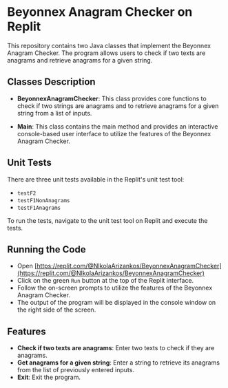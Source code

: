 # Beyonnex Anagram Checker on Replit

This repository contains two Java classes that implement the Beyonnex Anagram Checker. The program allows users to check if two texts are anagrams and retrieve anagrams for a given string.

## Classes Description

- **BeyonnexAnagramChecker**: This class provides core functions to check if two strings are anagrams and to retrieve anagrams for a given string from a list of inputs.

- **Main**: This class contains the main method and provides an interactive console-based user interface to utilize the features of the Beyonnex Anagram Checker.

## Unit Tests

There are three unit tests available in the Replit's unit test tool:
- `testF2`
- `testF1NonAnagrams`
- `testF1Anagrams`

To run the tests, navigate to the unit test tool on Replit and execute the tests.

## Running the Code

- Open [https://replit.com/@NIkolaArizankos/BeyonnexAnagramChecker](https://replit.com/@NIkolaArizankos/BeyonnexAnagramChecker)
- Click on the green `Run` button at the top of the Replit interface.
- Follow the on-screen prompts to utilize the features of the Beyonnex Anagram Checker.
- The output of the program will be displayed in the console window on the right side of the screen.

## Features

- **Check if two texts are anagrams**: Enter two texts to check if they are anagrams.
- **Get anagrams for a given string**: Enter a string to retrieve its anagrams from the list of previously entered inputs.
- **Exit**: Exit the program.
